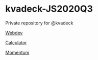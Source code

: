 # kvadeck-JS2020Q3

Private repository for @kvadeck

[Webdev](https://rolling-scopes-school.github.io/kvadeck-JS2020Q3/webdev/)

[Calculator](https://rolling-scopes-school.github.io/kvadeck-JS2020Q3/calculator/)

[Momentum](https://rolling-scopes-school.github.io/kvadeck-JS2020Q3/momentum/)

